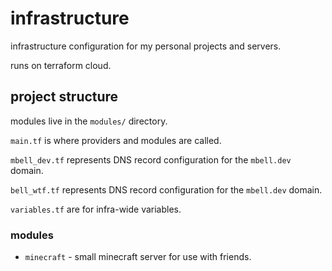 # infrastructure

infrastructure configuration for my personal projects and servers.

runs on terraform cloud.

## project structure

modules live in the `modules/` directory.

`main.tf` is where providers and modules are called.

`mbell_dev.tf` represents DNS record configuration for the `mbell.dev` domain.

`bell_wtf.tf` represents DNS record configuration for the `mbell.dev` domain.

`variables.tf` are for infra-wide variables.

### modules

-   `minecraft` - small minecraft server for use with friends.
